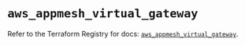 # `aws_appmesh_virtual_gateway`

Refer to the Terraform Registry for docs: [`aws_appmesh_virtual_gateway`](https://registry.terraform.io/providers/hashicorp/aws/5.72.0/docs/resources/appmesh_virtual_gateway).

